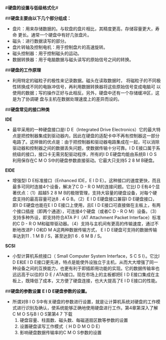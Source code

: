 #**硬盘的设置与低级格式化**#

##**硬盘主要由以下几个部分组成：**
 * 盘片：用来存储数据的。与软盘的盘片相比，其精度更高，存储容量更大，寿命
更长。通常一个硬盘中有好几张盘片。
 * 磁头：进行数据读写的部分。
 * 盘片转轴及控制电机：用于控制盘片的高速旋转。
 * 磁头控制器：用于控制磁头的运动。
 * 数据转换器：用于电脑数据与磁头读写的原始信号之间的转换。

##**硬盘的工作原理**
 * 利用特定的磁粒子的极性来记录数据。磁头在读取数据时，
将磁粒子的不同极性转换成不同的电脉冲信号，再利用数据转换器将这些原始信号变成电脑可
以使用的数据；写的操作正好与此相反。另外，硬盘中还有一个存储缓冲区，这是为了协调硬
盘与主机在数据处理速度上的差异而设的。

##**硬盘常见的接口种类**
 
   **IDE**
   * 最早采用的一种硬盘接口是I D E（Integrated Drive Electronics）它的最大特点是把控制器集成到驱动器内，因此在硬盘的适配卡中不再有控制器这一部分电路了。这样做的优点是：由于把控制器和驱动器电路集成在一起，可以消除驱动器和控制器之间的数据丢失问题，使数据传输十分可靠。I D E接口属于系统级的接口，接口卡无需另配驱动程序，所有的I D E硬盘均能由系统B I O S利用保存在C M O S中的硬盘参数直接驱动。它最大只支持5 2 8 M B硬盘。
   
**EIDE**
* 增强型I D E标准接口（Enhanced IDE，E I D E）。这种接口的速度更快，而且最多可同时连接4个设备，解决了C D - R O M的连接问题。它比I D E有4个显著优点：（1）超越5 2 8 M B的极限管理，支持大容量的硬盘设备，对每个硬盘支持的最高容量可达8 . 4 G B。（2）E I D E硬盘接口兼容I D E硬盘接口，即I D E硬盘也能在E I D E接口上使用，且E I D E接口可直接做在主板上，有两个接口插座（即两个通道），可连接4个硬盘（或者C D - R O M）设备。（3）支持多种外设，即支持符合ATA P I（AT Attachment Packet Interface）标准的C D - R O M和磁带驱动器。（4）支持与主机间有更高的传输速度，通过不断地改进P I O和D M A这两种数据传输方式， E I D E硬盘可支持的数据传输率达到11 . 1 M B / S，甚至达到1 6 . 6 M B / S。

**SCSI**
* 小型计算机系统接口（ Small Computer System Interface，S C S I）。它比I D E和E I D E接口更先进，特点是能使外设独立于主机，从而大大增强了同一种设备之间的互换能力，也更有利于即插即用功能的实现。它的数据传输率也远远高于以往的I D E / ATA接口。现在市场上的主板都把E I D E接口集成在主板上，既降低了成本，又方便了硬盘连接，也大大提高了E I D E接口的性能。

##**硬盘的参数设置**
**E I D E硬盘参数的设置。**
 * 所谓对B I O S中有关硬盘的参数进行设置，就是让计算机系统对硬盘的工作模式进行识别及确认，使系统能够正确地使用硬盘进行工作。第4章第深入了解C M O S与B I O S第第4 7
下载
   1. 硬盘容量、柱面数、磁头数、每磁道扇区数等参数的设置
   2. 设置硬盘读写工作模式（ H D D M O D E）
   3. 影响硬盘数据传输率的C M O S参数的设置
